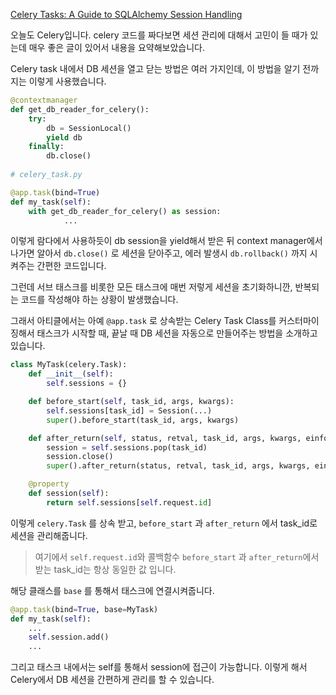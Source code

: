 [Celery Tasks: A Guide to SQLAlchemy Session Handling](https://celery.school/sqlalchemy-session-celery-tasks)

오늘도 Celery입니다. celery 코드를 짜다보면 세션 관리에 대해서 고민이 들 때가 있는데 매우 좋은 글이 있어서 내용을 요약해보았습니다.

Celery task 내에서 DB 세션을 열고 닫는 방법은 여러 가지인데, 이 방법을 알기 전까지는 이렇게 사용했습니다.

```python
@contextmanager
def get_db_reader_for_celery():
    try:
        db = SessionLocal()
        yield db
    finally:
        db.close()
 
# celery_task.py

@app.task(bind=True)
def my_task(self):
    with get_db_reader_for_celery() as session:
            ...
```

이렇게 람다에서 사용하듯이 db session을 yield해서 받은 뒤 context manager에서 나가면 알아서 `db.close()` 로 세션을 닫아주고, 에러 발생시 `db.rollback()` 까지 시켜주는 간편한 코드입니다.

그런데 서브 태스크를 비롯한 모든 태스크에 매번 저렇게 세션을 초기화하니깐, 반복되는 코드를 작성해야 하는 상황이 발생했습니다.

그래서 아티클에서는 아예 `@app.task` 로 상속받는 Celery Task Class를 커스터마이징해서 태스크가 시작할 때, 끝날 때 DB 세션을 자동으로 만들어주는 방법을 소개하고 있습니다.

```python
class MyTask(celery.Task):
    def __init__(self):
        self.sessions = {}

    def before_start(self, task_id, args, kwargs):
        self.sessions[task_id] = Session(...)
        super().before_start(task_id, args, kwargs)

    def after_return(self, status, retval, task_id, args, kwargs, einfo):
        session = self.sessions.pop(task_id)
        session.close()
        super().after_return(status, retval, task_id, args, kwargs, einfo)

    @property
    def session(self):
        return self.sessions[self.request.id] 
```

이렇게 `celery.Task` 를 상속 받고, `before_start` 과 `after_return` 에서 task_id로 세션을 관리해줍니다. 

> 여기에서 `self.request.id`와 콜백함수 `before_start` 과 `after_return`에서 받는 task_id는 항상 동일한 값 입니다.
> 

해당 클래스를 `base` 를 통해서 태스크에 연결시켜줍니다.

```python
@app.task(bind=True, base=MyTask)
def my_task(self):
	...
	self.session.add()
	...
```

그리고 태스크 내에서는 self를 통해서 session에 접근이 가능합니다. 이렇게 해서 Celery에서 DB 세션을 간편하게 관리를 할 수 있습니다.
